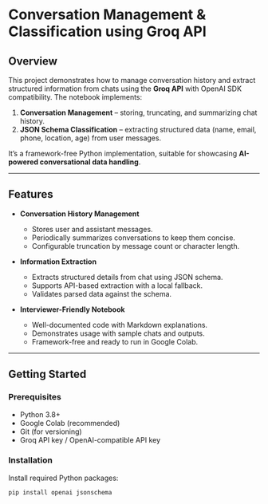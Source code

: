 # Conversation Management & Classification using Groq API

## Overview
This project demonstrates how to manage conversation history and extract structured information from chats using the **Groq API** with OpenAI SDK compatibility. The notebook implements:

1. **Conversation Management** – storing, truncating, and summarizing chat history.
2. **JSON Schema Classification** – extracting structured data (name, email, phone, location, age) from user messages.

It’s a framework-free Python implementation, suitable for showcasing **AI-powered conversational data handling**.

---

## Features

- **Conversation History Management**
  - Stores user and assistant messages.
  - Periodically summarizes conversations to keep them concise.
  - Configurable truncation by message count or character length.

- **Information Extraction**
  - Extracts structured details from chat using JSON schema.
  - Supports API-based extraction with a local fallback.
  - Validates parsed data against the schema.

- **Interviewer-Friendly Notebook**
  - Well-documented code with Markdown explanations.
  - Demonstrates usage with sample chats and outputs.
  - Framework-free and ready to run in Google Colab.

---

## Getting Started

### Prerequisites
- Python 3.8+
- Google Colab (recommended)
- Git (for versioning)
- Groq API key / OpenAI-compatible API key

### Installation
Install required Python packages:

```bash
pip install openai jsonschema

